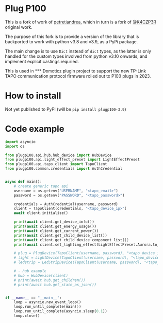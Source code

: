 # Plug P100
This is a fork of work of [petretiandrea](https://github.com/petretiandrea/plugp100), which in turn is a fork of [@K4CZP3R](https://github.com/K4CZP3R/tapo-p100-python) original work.

The purpose of this fork is to provide a version of the library that is backported to work with python v3.8 and v3.9, as a PyPi package.

The main change is to use ```Dict``` instead of ```dict``` types, as the latter is only handled for the custom types involved from python v3.10 onwards, and implement explicit castings requried.

This is used in *** Domoticz plugin project to support the new TP-Link TAPO communication protocol firmware rolled out to P100 plugs in 2023.

# How to install
Not yet published to PyPI (will be ```pip install plugp100-3.9```)  

# Code example

```python
import asyncio
import os

from plugp100.api.hub.hub_device import HubDevice
from plugp100.api.light_effect_preset import LightEffectPreset
from plugp100.api.tapo_client import TapoClient
from plugp100.common.credentials import AuthCredential


async def main():
    # create generic tapo api
    username = os.getenv("USERNAME", "<tapo_email>")
    password = os.getenv("PASSWORD", "<tapo_password>")

    credentials = AuthCredential(username, password)
    client = TapoClient(credentials, "<tapo_device_ip>")
    await client.initialize()

    print(await client.get_device_info())
    print(await client.get_energy_usage())
    print(await client.get_current_power())
    print(await client.get_child_device_list())
    print(await client.get_child_device_component_list())
    print(await client.set_lighting_effect(LightEffectPreset.Aurora.to_effect()))

    # plug = PlugDevice(TapoClient(username, password), "<tapo_device_ip>")
    # light = LightDevice(TapoClient(username, password), "<tapo_device_ip>")
    # ledstrip = LedStripDevice(TapoClient(username, password), "<tapo_device_ip>")

    # - hub example
    # hub = HubDevice(client)
    # print(await hub.get_children())
    # print(await hub.get_state_as_json())


if __name__ == "__main__":
    loop = asyncio.new_event_loop()
    loop.run_until_complete(main())
    loop.run_until_complete(asyncio.sleep(0.1))
    loop.close()
```

